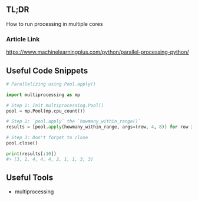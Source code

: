 ## TL;DR
How to run processing in multiple cores
### Article Link
https://www.machinelearningplus.com/python/parallel-processing-python/

## Useful Code Snippets
```python
# Parallelizing using Pool.apply()

import multiprocessing as mp

# Step 1: Init multiprocessing.Pool()
pool = mp.Pool(mp.cpu_count())

# Step 2: `pool.apply` the `howmany_within_range()`
results = [pool.apply(howmany_within_range, args=(row, 4, 8)) for row in data]

# Step 3: Don't forget to close
pool.close()    

print(results[:10])
#> [3, 1, 4, 4, 4, 2, 1, 1, 3, 3]

```

## Useful Tools
*  multiprocessing

